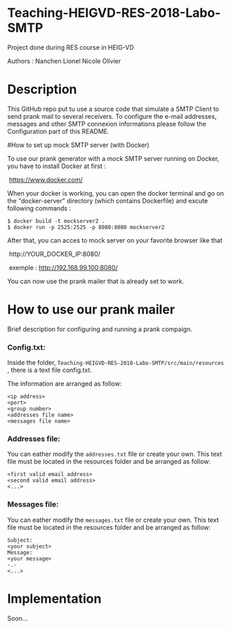 # Teaching-HEIGVD-RES-2018-Labo-SMTP

Project done during RES course in HEIG-VD

Authors :
	Nanchen Lionel
	Nicole Olivier



# Description

This GitHub repo put tu use a source code that simulate a SMTP Client to send prank mail to several receivers. To configure the e-mail addresses, messages and other SMTP connexion informations please follow the Configuration part of this README.



#How to set up mock SMTP server (with Docker)

To use our prank generator with a mock SMTP server running on Docker, you have to install Docker at first :

​	https://www.docker.com/

When your docker is working, you can open the docker terminal and go on the "docker-server" directory (which contains Dockerfile) and excute following commands :

````
$ docker build -t mockserver2 . 
$ docker run -p 2525:2525 -p 8080:8080 mockserver2
````

After that, you can acces to mock server on your favorite browser like that 

​	http://YOUR_DOCKER_IP:8080/ 

​	exemple : http://192.168.99.100:8080/

You can now use the prank mailer that is already set to work.



# How to use our prank mailer

Brief description for configuring and running a prank compaign.

### Config.txt:

Inside the folder, `Teaching-HEIGVD-RES-2018-Labo-SMTP/src/main/resources `, there is a text file config.txt.

The information are arranged as follow:

```
<ip address>
<port>
<group number>
<addresses file name>
<messages file name>
```

### Addresses file:

You can eather modify the `addresses.txt` file or create your own. This text file must be located in the resources folder and be arranged as follow:

```
<first valid email address>
<second valid email address>
<...>
```

### Messages file:

You can eather modify the `messages.txt` file or create your own. This text file must be located in the resources folder and be arranged as follow:

```
Subject:
<your subject>
Message:
<your message>
-.-
<...>
```



# Implementation

Soon...